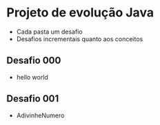 # Projeto de evolução Java

- Cada pasta um desafio
- Desafios incrementais quanto aos conceitos

## Desafio 000

 - hello world

## Desafio 001

- AdivinheNumero